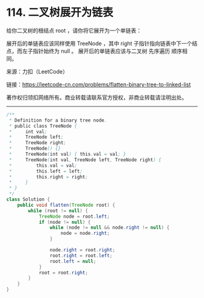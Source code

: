 # 114. 二叉树展开为链表

给你二叉树的根结点 root ，请你将它展开为一个单链表：

展开后的单链表应该同样使用 TreeNode ，其中 right 子指针指向链表中下一个结点，而左子指针始终为 null 。
展开后的单链表应该与二叉树 先序遍历 顺序相同。

来源：力扣（LeetCode）

链接：<https://leetcode-cn.com/problems/flatten-binary-tree-to-linked-list>

著作权归领扣网络所有。商业转载请联系官方授权，非商业转载请注明出处。

---

```java
/**
 * Definition for a binary tree node.
 * public class TreeNode {
 *     int val;
 *     TreeNode left;
 *     TreeNode right;
 *     TreeNode() {}
 *     TreeNode(int val) { this.val = val; }
 *     TreeNode(int val, TreeNode left, TreeNode right) {
 *         this.val = val;
 *         this.left = left;
 *         this.right = right;
 *     }
 * }
 */
class Solution {
    public void flatten(TreeNode root) {
        while (root != null) {
            TreeNode node = root.left;
            if (node != null) {
                while (node != null && node.right != null) {
                    node = node.right;
                }

                node.right = root.right;
                root.right = root.left;
                root.left = null;
            }
            root = root.right;
        }
    }
}
```
